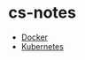 # cs-notes

- [Docker](https://github.com/liulanze/cs-notes/blob/main/notes/docker.md)
- [Kubernetes](https://github.com/liulanze/cs-notes/blob/main/notes/kubernetes.md)